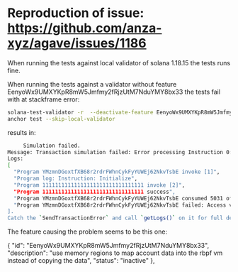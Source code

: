 # Reproduction of issue: https://github.com/anza-xyz/agave/issues/1186

When running the tests against local validator of solana 1.18.15 the tests runs fine.

When running the tests against a validator without feature EenyoWx9UMXYKpR8mW5Jmfmy2fRjzUtM7NduYMY8bx33 the tests fail with at stackframe error:

```bash
solana-test-validator -r  --deactivate-feature EenyoWx9UMXYKpR8mW5Jmfmy2fRjzUtM7NduYMY8bx33
anchor test --skip-local-validator
```

results in:

```bash
     Simulation failed.
Message: Transaction simulation failed: Error processing Instruction 0: Program failed to complete.
Logs:
[
  "Program YMzmnDGoxtfXB68r2rdrFWhnCykFyYUWEj62NkvTsbE invoke [1]",
  "Program log: Instruction: Initialize",
  "Program 11111111111111111111111111111111 invoke [2]",
  "Program 11111111111111111111111111111111 success",
  "Program YMzmnDGoxtfXB68r2rdrFWhnCykFyYUWEj62NkvTsbE consumed 5031 of 200000 compute units",
  "Program YMzmnDGoxtfXB68r2rdrFWhnCykFyYUWEj62NkvTsbE failed: Access violation in stack frame 11 at address 0x20000bfd0 of size 8"
].
Catch the `SendTransactionError` and call `getLogs()` on it for full details.
```

The feature causing the problem seems to be this one:

{
"id": "EenyoWx9UMXYKpR8mW5Jmfmy2fRjzUtM7NduYMY8bx33",
"description": "use memory regions to map account data into the rbpf vm instead of copying the data",
"status": "inactive"
},
